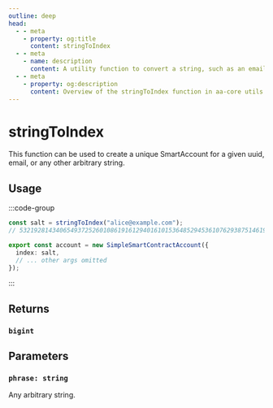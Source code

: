 ```yaml
---
outline: deep
head:
  - - meta
    - property: og:title
      content: stringToIndex
  - - meta
    - name: description
      content: A utility function to convert a string, such as an email, to salt for SmartAccounts
  - - meta
    - property: og:description
      content: Overview of the stringToIndex function in aa-core utils
---
```


# stringToIndex

This function can be used to create a unique SmartAccount for a given uuid, email, or any other arbitrary string.

## Usage

:::code-group

```ts [example.ts]
const salt = stringToIndex("alice@example.com");
// 53219281434065493725260108619161294016101536485294536107629387514619165176826n

export const account = new SimpleSmartContractAccount({
  index: salt,
  // ... other args omitted
});
```

:::

## Returns

### `bigint`

## Parameters

### `phrase: string`

Any arbitrary string.
